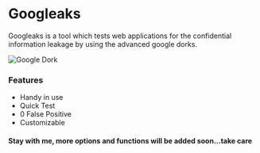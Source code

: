 # Googleaks
Googleaks is a tool which tests web applications for the confidential information leakage by using the advanced google dorks.

![Google Dork](https://pbs.twimg.com/media/DT3TvbaVMAEAjyO.jpg "Googleaks")

### Features
* Handy in use
* Quick Test
* 0 False Positive
* Customizable

#### Stay with me, more options and functions will be added soon...take care
